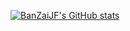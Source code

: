 [![BanZaiJF's GitHub stats](https://github-readme-stats.vercel.app/api?username=anuraghazra)](https://github.com/anuraghazra/github-readme-stats)
